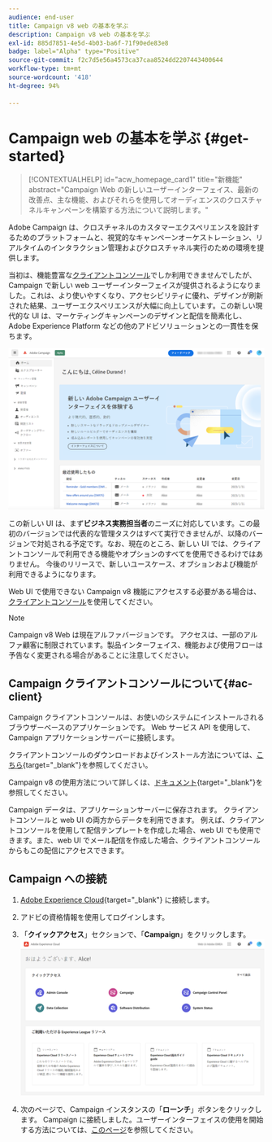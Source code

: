 ```yaml
---
audience: end-user
title: Campaign v8 web の基本を学ぶ
description: Campaign v8 web の基本を学ぶ
exl-id: 885d7851-4e5d-4b03-ba6f-71f90ede83e8
badge: label="Alpha" type="Positive"
source-git-commit: f2c7d5e56a4573ca37caa8524dd2207443400644
workflow-type: tm+mt
source-wordcount: '418'
ht-degree: 94%

---
```


# Campaign web の基本を学ぶ {#get-started}

>[!CONTEXTUALHELP]
>id="acw_homepage_card1"
>title="新機能"
>abstract="Campaign Web の新しいユーザーインターフェイス、最新の改善点、主な機能、およびそれらを使用してオーディエンスのクロスチャネルキャンペーンを構築する方法について説明します。"


Adobe Campaign は、クロスチャネルのカスタマーエクスペリエンスを設計するためのプラットフォームと、視覚的なキャンペーンオーケストレーション、リアルタイムのインタラクション管理およびクロスチャネル実行のための環境を提供します。

当初は、機能豊富な[クライアントコンソール](#ac-client)でしか利用できませんでしたが、Campaign で新しい web ユーザーインターフェイスが提供されるようになりました。これは、より使いやすくなり、アクセシビリティに優れ、デザインが刷新された結果、ユーザーエクスペリエンスが大幅に向上しています。この新しい現代的な UI は、マーケティングキャンペーンのデザインと配信を簡素化し、Adobe Experience Platform などの他のアドビソリューションとの一貫性を保ちます。

![](assets/home.png)

この新しい UI は、まず&#x200B;**ビジネス実務担当者**&#x200B;のニーズに対応しています。この最初のバージョンでは代表的な管理タスクはすべて実行できませんが、以降のバージョンで対処される予定です。なお、現在のところ、新しい UI では、クライアントコンソールで利用できる機能やオプションのすべてを使用できるわけではありません。 今後のリリースで、新しいユースケース、オプションおよび機能が利用できるようになります。

Web UI で使用できない Campaign v8 機能にアクセスする必要がある場合は、[クライアントコンソール](#ac-client)を使用してください。


>[!NOTE]
>
>Campaign v8 Web は現在アルファバージョンです。 アクセスは、一部のアルファ顧客に制限されています。製品インターフェイス、機能および使用フローは予告なく変更される場合があることに注意してください。

## Campaign クライアントコンソールについて{#ac-client}

Campaign クライアントコンソールは、お使いのシステムにインストールされるブラウザーベースのアプリケーションです。 Web サービス API を使用して、Campaign アプリケーションサーバーに接続します。

クライアントコンソールのダウンロードおよびインストール方法については、[こちら](https://experienceleague.adobe.com/docs/campaign/campaign-v8/new/connect.html?lang=ja){target="_blank"}を参照してください。

Campaign v8 の使用方法について詳しくは、[ドキュメント](https://experienceleague.adobe.com/docs/campaign/campaign-v8/campaign-home.html?lang=ja){target="_blank"}を参照してください。

Campaign データは、アプリケーションサーバーに保存されます。 クライアントコンソールと web UI の両方からデータを利用できます。 例えば、クライアントコンソールを使用して配信テンプレートを作成した場合、web UI でも使用できます。また、web UI でメール配信を作成した場合、クライアントコンソールからもこの配信にアクセスできます。

## Campaign への接続


1. [Adobe Experience Cloud](http://experience.adobe.com){target="_blank"} に接続します。
1. アドビの資格情報を使用してログインします。
1. 「**クイックアクセス**」セクションで、「**Campaign**」をクリックします。
   ![](assets/connect.png)

1. 次のページで、Campaign インスタンスの「**ローンチ**」ボタンをクリックします。
Campaign に接続しました。ユーザーインターフェイスの使用を開始する方法については、[このページ](user-interface.md)を参照してください。

<!--
-> experience cloud home: "Campaign" -> home campaign v8
-> or Campaign v8 web if direct URL
-->

